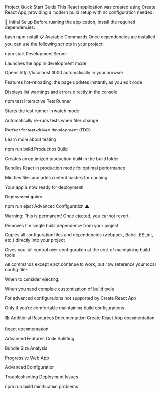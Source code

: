 Project Quick Start Guide
This React application was created using Create React App, providing a modern build setup with no configuration needed.

🚀 Initial Setup
Before running the application, install the required dependencies:

bash
npm install
📋 Available Commands
Once dependencies are installed, you can use the following scripts in your project:

npm start
Development Server

Launches the app in development mode

Opens http://localhost:3000 automatically in your browser

Features hot-reloading: the page updates instantly as you edit code

Displays lint warnings and errors directly in the console

npm test
Interactive Test Runner

Starts the test runner in watch mode

Automatically re-runs tests when files change

Perfect for test-driven development (TDD)

Learn more about testing

npm run build
Production Build

Creates an optimized production build in the build folder

Bundles React in production mode for optimal performance

Minifies files and adds content hashes for caching

Your app is now ready for deployment!

Deployment guide

npm run eject
Advanced Configuration ⚠️

Warning: This is permanent! Once ejected, you cannot revert.

Removes the single build dependency from your project

Copies all configuration files and dependencies (webpack, Babel, ESLint, etc.) directly into your project

Gives you full control over configuration at the cost of maintaining build tools

All commands except eject continue to work, but now reference your local config files

When to consider ejecting:

When you need complete customization of build tools

For advanced configurations not supported by Create React App

Only if you're comfortable maintaining build configurations

📚 Additional Resources
Documentation
Create React App documentation

React documentation

Advanced Features
Code Splitting

Bundle Size Analysis

Progressive Web App

Advanced Configuration

Troubleshooting
Deployment Issues

npm run build minification problems

